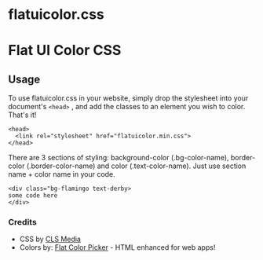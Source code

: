 flatuicolor.css
===============


# Flat UI Color CSS

## Usage

To use flatuicolor.css in your website, simply drop the stylesheet into your document's ```<head>```
, and add the classes to an element you wish to color. That's it!

```
<head>
  <link rel="stylesheet" href="flatuicolor.min.css">
</head>
```

There are 3 sections of styling: background-color (.bg-color-name), border-color (.border-color-name) and color (.text-color-name). Just use section name + color name in your code.

```
<div class="bg-flamingo text-derby>
some code here
</div>
```

### Credits
* CSS by [CLS Media]
* Colors by: [Flat Color Picker] - HTML enhanced for web apps!

[Flat Color Picker]:http://www.flatuicolorpicker.com
[CLS Media]:http://www.clsmedia.pl

